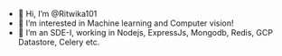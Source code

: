 - 👋 Hi, I’m @Ritwika101
- 👀 I’m interested in Machine learning and Computer vision!
- 🌱 I’m an SDE-I, working in Nodejs, ExpressJs, Mongodb, Redis, GCP Datastore, Celery etc.


<!---
Ritwika101/Ritwika101 is a ✨ special ✨ repository because its `README.md` (this file) appears on your GitHub profile.
You can click the Preview link to take a look at your changes.
--->
